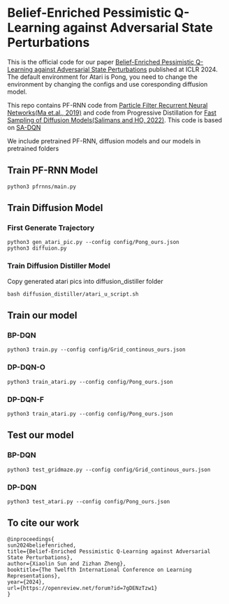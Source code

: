 # Belief-Enriched Pessimistic Q-Learning against Adversarial State Perturbations

This is the official code for our paper [Belief-Enriched Pessimistic Q-Learning against Adversarial State Perturbations](https://openreview.net/forum?id=7gDENzTzw1&referrer=%5BAuthor%20Console%5D(%2Fgroup%3Fid%3DICLR.cc%2F2024%2FConference%2FAuthors%23your-submissions)) published at ICLR 2024. The default environment for Atari is Pong, you need to change the environment by changing the configs and use coresponding diffusion model.

This repo contains PF-RNN code from [Particle Filter Recurrent Neural Networks(Ma et.al., 2019)](https://github.com/Yusufma03/pfrnns) and code from Progressive Distillation for [Fast Sampling of Diffusion Models(Salimans and HO, 2022)](https://github.com/Hramchenko/diffusion_distiller). This code is based on [SA-DQN](https://github.com/chenhongge/SA_DQN) 

We include pretrained PF-RNN, diffusion models and our models in pretrained folders
## Train PF-RNN Model
```
python3 pfrnns/main.py
```
## Train Diffusion Model
### First Generate Trajectory
```
python3 gen_atari_pic.py --config config/Pong_ours.json
python3 diffuion.py
```

### Train Diffusion Distiller Model
Copy generated atari pics into diffusion_distiller folder
```
bash diffusion_distiller/atari_u_script.sh
```

## Train our model
### BP-DQN
```
python3 train.py --config config/Grid_continous_ours.json
```
### DP-DQN-O
```
python3 train_atari.py --config config/Pong_ours.json
```
### DP-DQN-F
```
python3 train_atari.py --config config/Pong_ours.json
```


## Test our model
### BP-DQN
```
python3 test_gridmaze.py --config config/Grid_continous_ours.json
```
### DP-DQN
```
python3 test_atari.py --config config/Pong_ours.json
```

## To cite our work
```
@inproceedings{
sun2024beliefenriched,
title={Belief-Enriched Pessimistic Q-Learning against Adversarial State Perturbations},
author={Xiaolin Sun and Zizhan Zheng},
booktitle={The Twelfth International Conference on Learning Representations},
year={2024},
url={https://openreview.net/forum?id=7gDENzTzw1}
}
```
